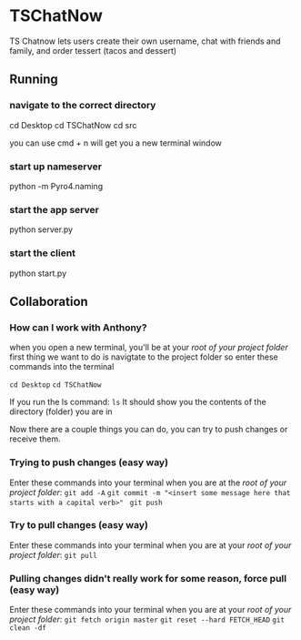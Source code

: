 # TSChatNow
TS Chatnow lets users create their own username, chat with friends and family, and order tessert (tacos and dessert)

## Running 

### navigate to the correct directory
cd Desktop
cd TSChatNow
cd src

you can use cmd + n will get you a new terminal window


### start up nameserver
python -m Pyro4.naming 

### start the app server
python server.py

### start the client
python start.py

## Collaboration

### How can I work with Anthony?
when you open a new terminal, you'll be at your *root of your project folder*
first thing we want to do is navigtate to the project folder so 
enter these commands into the terminal

`cd Desktop`
`cd TSChatNow`

If you run the ls command:
`ls`
It should show you the contents of the directory (folder) you are in

Now there are a couple things you can do, you can try to push changes or 
receive them.

### Trying to push changes (easy way)
Enter these commands into your terminal when you are at the *root of your project folder*:
`git add -A`
`git commit -m "<insert some message here that starts with a capital verb>" `
`git push`

### Try to pull changes (easy way)
Enter these commands into your terminal when you are at your *root of your project folder*:
`git pull`

### Pulling changes didn't really work for some reason, force pull (easy way)
Enter these commands into your terminal when you are at your *root of your project folder*:
`git fetch origin master`
`git reset --hard FETCH_HEAD`
`git clean -df`